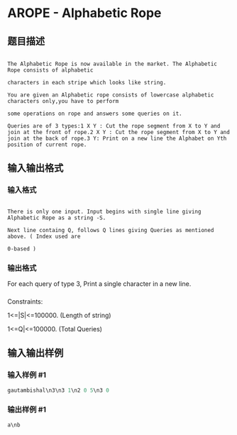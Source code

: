 # AROPE - Alphabetic Rope

## 题目描述

```

The Alphabetic Rope is now available in the market. The Alphabetic Rope consists of alphabetic

characters in each stripe which looks like string.

You are given an Alphabetic rope consists of lowercase alphabetic characters only,you have to perform

some operations on rope and answers some queries on it.

Queries are of 3 types:1 X Y : Cut the rope segment from X to Y and join at the front of rope.2 X Y : Cut the rope segment from X to Y and join at the back of rope.3 Y: Print on a new line the Alphabet on Yth position of current rope.

```

## 输入输出格式

### 输入格式

```

There is only one input. Input begins with single line giving Alphabetic Rope as a string -S.

Next line containg Q, follows Q lines giving Queries as mentioned above. ( Index used are

0-based )

```

### 输出格式

For each query of type 3, Print a single character in a new line.

###

Constraints:

1<=|S|<=100000. (Length of string)

1<=Q|<=100000. (Total Queries)

## 输入输出样例

### 输入样例 #1

```cpp
gautambishal\n3\n3 1\n2 0 5\n3 0
```


### 输出样例 #1

```cpp
a\nb
```


